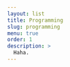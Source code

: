 ```yaml
---
layout: list
title: Programming
slug: programming
menu: true
order: 1
description: >
  Haha.
---
```

